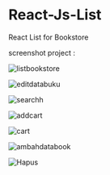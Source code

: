 # React-Js-List
React List for Bookstore

screenshot project :

![listbookstore](https://user-images.githubusercontent.com/65702027/157610096-d045aca0-15e6-42c3-b42d-dea78c9fed26.PNG)

![editdatabuku](https://user-images.githubusercontent.com/65702027/157610111-3690d74e-4593-459a-b2b8-058731f73a02.PNG)

![searchh](https://user-images.githubusercontent.com/65702027/157610123-000c642b-4c63-4555-9a59-98e93dbbe38c.PNG)

![addcart](https://user-images.githubusercontent.com/65702027/157610135-e1681db8-67b7-4ae5-8f1a-672b1130ec3b.PNG)

![cart](https://user-images.githubusercontent.com/65702027/157610145-3a9ce8cc-2006-4575-bb93-96b702deac2d.PNG)

![ambahdatabook](https://user-images.githubusercontent.com/65702027/157610157-3ab001e7-b7c4-40a6-baab-ccf994a19e5e.PNG)

![Hapus](https://user-images.githubusercontent.com/65702027/157610165-06de1477-c302-4182-8162-18f58cc14a7e.PNG)


